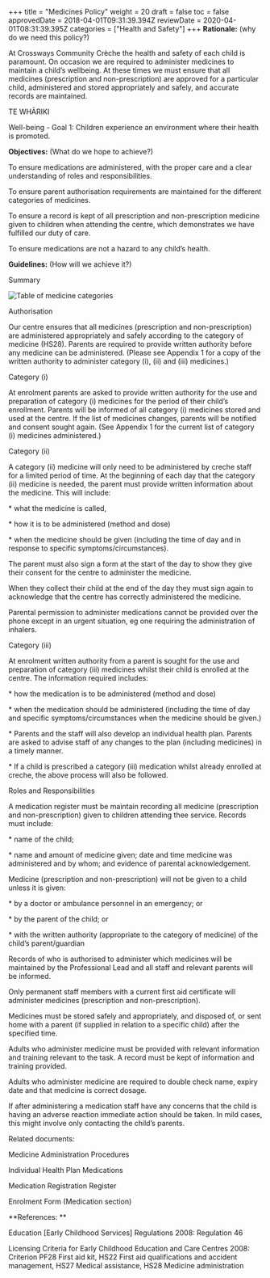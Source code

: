 +++
title = "Medicines Policy"
weight = 20
draft = false
toc = false
approvedDate = 2018-04-01T09:31:39.394Z
reviewDate = 2020-04-01T08:31:39.395Z
categories = ["Health and Safety"]
+++
**Rationale:** (why do we need this policy?)

At Crossways Community Crèche the health and safety of each child is paramount.  On occasion we are required to administer medicines to maintain a child’s wellbeing.  At these times we must ensure that all medicines (prescription and non-prescription) are approved for a particular child, administered and stored appropriately and safely, and accurate records are maintained.  

TE WHĀRIKI

Well-being - Goal 1: Children experience an environment where their health is promoted.





**Objectives:** (What do we hope to achieve?)

To ensure medications are administered, with the proper care and a clear understanding of roles and responsibilities.

To ensure parent authorisation requirements are maintained for the different categories of medicines.  

To ensure a record is kept of all prescription and non-prescription medicine given to children when attending the centre, which demonstrates we have fulfilled our duty of care.

To ensure medications are not a hazard to any child’s health.



**Guidelines:** (How will we achieve it?)

Summary

![Table of medicine categories](/images/screen-shot-2018-09-06-at-9.34.28-pm.png)

Authorisation

Our centre ensures that all medicines (prescription and non-prescription) are administered appropriately and safely according to the category of medicine (HS28).  Parents are required to provide written authority before any medicine can be administered. (Please see Appendix 1 for a copy of the written authority to administer  category (i), (ii) and (iii) medicines.)

Category (i)

At enrolment parents are asked to provide written authority for the use and preparation of category (i) medicines for the period of their child’s enrollment. Parents will be informed of all category (i) medicines stored and used at the centre. If the list of medicines changes, parents will be notified and consent sought again. (See Appendix 1 for the current list of category (i) medicines administered.)

Category (ii)

A category (ii) medicine will only need to be administered by creche staff for a limited period of time. At the beginning of each day that the category (ii) medicine is needed, the parent must provide written information about the medicine. This will include:

\* what the medicine is called,

\* how it is to be administered (method and dose)

\* when the medicine should be given (including the time of day and in response to specific symptoms/circumstances).

The parent must also sign a form at the start of the day to show they give their consent for the centre to administer the medicine.

When they collect their child at the end of the day they must sign again to acknowledge that the centre has correctly administered the medicine.

Parental permission to administer medications cannot be provided over the phone except in an urgent situation, eg one requiring the administration of inhalers.

Category (iii)

At enrolment written authority from a parent is sought for the use and preparation of category (iii) medicines whilst their child is enrolled at the centre.  The information required includes:

\* how the medication is to be administered (method and dose)

\* when the medication should be administered (including the time of day and specific symptoms/circumstances when the medicine should be given.)

\* Parents and the staff will also develop an individual health plan. Parents are asked to advise staff of any changes to the plan (including medicines) in a timely manner.

\* If a child is prescribed a category (iii) medication whilst already enrolled at creche, the above process will also be followed.



Roles and Responsibilities

A medication register must be maintain recording all medicine (prescription and non-prescription) given to children attending thee service. Records must include:

\* name of the child;

\* name and amount of medicine given; date and time medicine was administered and by whom; and evidence of parental acknowledgement.

Medicine (prescription and non-prescription) will not be given to a child unless it is given:

\* by a doctor or ambulance personnel in an emergency; or

\* by the parent of the child; or

\* with the written authority (appropriate to the category of medicine) of the child’s parent/guardian

Records of who is authorised to administer which medicines will be maintained by the Professional Lead and all staff and relevant parents will be informed.

Only permanent staff members with a current first aid certificate will administer medicines (prescription and non-prescription).

Medicines must be stored safely and appropriately, and disposed of, or sent home with a parent (if supplied in relation to a specific child) after the specified time.  

Adults who administer medicine must be provided with relevant information and training relevant to the task. A record must be kept of information and training provided. 

Adults who administer medicine are required to double check name, expiry date and that medicine is correct dosage.

If after administering a medication staff have any concerns that the child is having an adverse reaction immediate action should be taken. In mild cases, this might involve only contacting the child’s parents.



Related documents:

Medicine Administration Procedures

Individual Health Plan Medications

Medication Registration Register

Enrolment Form (Medication section)



**References: **

Education \[Early Childhood Services] Regulations 2008: Regulation 46

Licensing Criteria for Early Childhood Education and Care Centres 2008: Criterion PF28 First aid kit, HS22 First aid qualifications and accident management, HS27 Medical assistance, HS28 Medicine administration
